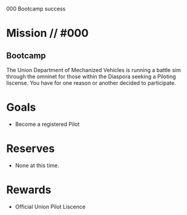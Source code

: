 000
Bootcamp
success

# Mission // #000

## Bootcamp

The Union Department of Mechanized Vehicles is running a battle sim through the omninet for those within the Diaspora seeking a Piloting liscense. You have for one reason or another decided to participate.

# Goals

- Become a registered Pilot

# Reserves

- None at this time.

# Rewards
- Official Union Pilot Liscence
